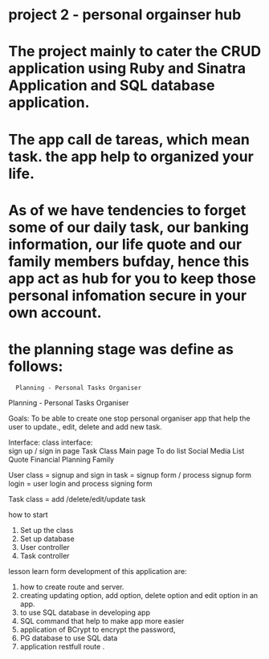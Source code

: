 # project 2 - personal orgainser hub
# The project mainly to cater the CRUD application using Ruby and Sinatra Application and SQL database application. 
# The app call de tareas, which mean task. the app help to organized your life. 
# As of we have tendencies to forget some of our daily task, our banking information, our life quote and our family members bufday, hence this app act as hub for you to keep those personal infomation secure in your own account. 
# the planning stage was define as follows: 
      Planning - Personal Tasks Organiser


Planning - Personal Tasks Organiser

Goals: To be able to create one stop personal organiser app that help the user to update., edit, delete and add new task. 

Interface: 
	class interface:	
		sign up / sign in page 
	Task Class
		Main page 
		To do list 
		Social Media List
		Quote 
		Financial Planning 
		Family 

User class = signup and sign in task = signup form / 	process signup form
		login = user login and process signing form

Task class = add /delete/edit/update task

how to start
  1.	Set up the class
  2.	Set up database 
  3.	User controller
  4.	Task controller 
  
  

lesson learn form development of this application are:

  1. how to create route and server.
  2. creating updating option, add option, delete option and edit  option in an app. 
  3. to use SQL database in developing app
  4. SQL command that help to make app more easier
  5. application of BCrypt to encrypt the password,
  6. PG database to use SQL data
  7. application restfull route .
